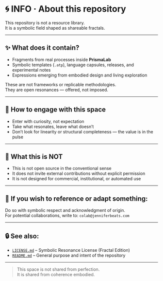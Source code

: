 # 🌀 INFO · About this repository

This repository is not a resource library.  
It is a symbolic field shaped as shareable fractals.

---

## ✨ What does it contain?

- Fragments from real processes inside **PrismaLab**
- Symbolic templates (`.atp`), language capsules, releases, and experimental notes
- Expressions emerging from embodied design and living exploration

These are not frameworks or replicable methodologies.  
They are open resonances — offered, not imposed.

---

## 🧭 How to engage with this space

- Enter with curiosity, not expectation
- Take what resonates, leave what doesn’t
- Don’t look for linearity or structural completeness — the value is in the pulse

---

## 🚫 What this is NOT

- This is not open source in the conventional sense
- It does not invite external contributions without explicit permission
- It is not designed for commercial, institutional, or automated use

---

## 🌱 If you wish to reference or adapt something:

Do so with symbolic respect and acknowledgment of origin.  
For potential collaborations, write to: `colab@jenniferbeats.com`

---

## 🔒 See also:

- [`LICENSE.md`](./LICENSE.md) – Symbolic Resonance License (Fractal Edition)
- [`README.md`](./README.md) – General purpose and intent of the repository

---

> This space is not shared from perfection.  
> It is shared from coherence embodied.